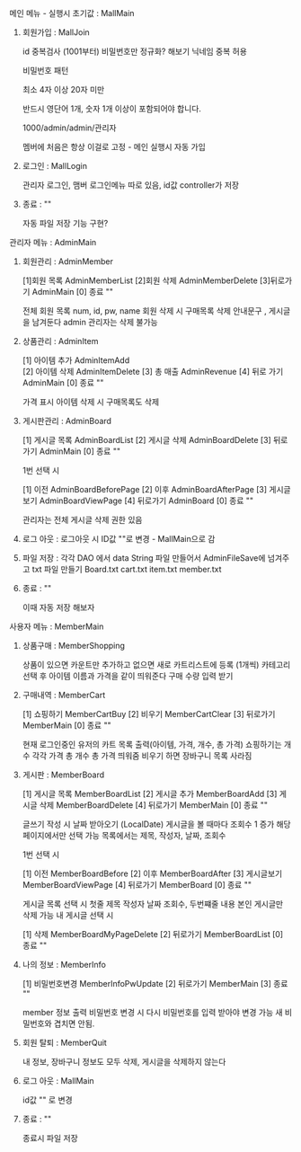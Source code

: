 메인 메뉴 - 실행시 초기값 : MallMain

1. 회원가입 : MallJoin

	id 중복검사 (1001부터) 비밀번호만 정규화? 해보기 닉네임 중복 허용

	비밀번호 패턴

	최소 4자 이상 20자 미만

	반드시 영단어 1개, 숫자 1개 이상이 포함되어야 합니다.

	1000/admin/admin/관리자
   
	멤버에 처음은 항상 이걸로 고정 - 메인 실행시 자동 가입


3. 로그인 : MallLogin

	관리자 로그인, 맴버 로그인메뉴 따로 있음, id값 controller가 저장

0. 종료 :  ""

	자동  파일 저장 기능 구현?


관리자 메뉴 :  AdminMain

1. 회원관리 : AdminMember
	  
	[1]회원 목록	AdminMemberList
	[2]회원 삭제 	AdminMemberDelete
	[3]뒤로가기	 	AdminMain
	[0] 종료		""

	전체 회원 목록 num, id, pw, name
	회원 삭제 시 구매목록 삭제 안내문구 , 게시글을 남겨둔다 
	admin 관리자는 삭제 불가능

2. 상품관리 : AdminItem

	[1] 아이템 추가	AdminItemAdd		
	[2] 아이템 삭제	AdminItemDelete
	[3] 총 매출 	AdminRevenue
	[4] 뒤로 가기	AdminMain
	[0] 종료		""

	가격 표시
	아이템 삭제 시 구매목록도 삭제

3. 게시판관리 : AdminBoard

	[1] 게시글 목록	AdminBoardList
	[2] 게시글 삭제	AdminBoardDelete
	[3] 뒤로 가기	AdminMain
	[0] 종료 	""

	1번 선택 시

	[1] 이전 	AdminBoardBeforePage
	[2] 이후 	AdminBoardAfterPage
	[3] 게시글보기 	AdminBoardViewPage
	[4] 뒤로가기	AdminBoard
	[0] 종료 	""

	관리자는 전체 게시글 삭제 권한 있음

4. 로그 아웃 : 로그아웃 시 ID값 ""로 변경 - MallMain으로 감

5. 파일 저장 : 각각 DAO 에서 data String 파일 만들어서 AdminFileSave에 넘겨주고 txt 파일 만들기
	       Board.txt 	cart.txt 	item.txt	member.txt
0. 종료 : ""
	
 	이때 자동 저장 해보자 


사용자 메뉴 : MemberMain

1. 상품구매 : MemberShopping

	상품이 있으면 카운트만 추가하고 없으면 새로 카트리스트에 등록 (1개씩)
	카테고리 선택 후 아이템 이름과 가격을 같이 띄워준다 
	구매 수량 입력 받기

2. 구매내역 : MemberCart

	[1] 쇼핑하기 	MemberCartBuy
	[2] 비우기	MemberCartClear
	[3] 뒤로가기 	MemberMain
	[0] 종료		""

	현재 로그인중인 유저의 카트 목록 출력(아이템, 가격, 개수, 총 가격)
	쇼핑하기는 개수 각각 가격 총 개수 총 가격 띄워줌
	비우기 하면 장바구니 목록 사라짐

3. 게시판 : MemberBoard

	[1] 게시글 목록 	MemberBoardList
	[2] 게시글 추가 	MemberBoardAdd
	[3] 게시글 삭제	MemberBoardDelete
	[4] 뒤로가기 	MemberMain
	[0] 종료		""

	글쓰기 작성 시 날짜 받아오기 (LocalDate)
	게시글을 볼 때마다 조회수 1 증가
	해당 페이지에서만 선택 가능
	목록에서는 제목, 작성자, 날짜, 조회수

	1번 선택 시

	[1] 이전 	MemberBoardBefore
	[2] 이후 	MemberBoardAfter
	[3] 게시글보기	MemberBoardViewPage
	[4] 뒤로가기	MemberBoard
	[0] 종료		""

	게시글 목록 선택 시   첫줄 제목 작성자 날짜 조회수, 두번쨰줄 내용
	본인 게시글만 삭제 가능
	내 게시글 선택 시 

	[1] 삭제		MemberBoardMyPageDelete
	[2] 뒤로가기	MemberBoardList
	[0] 종료		""

4. 나의 정보 : MemberInfo

	[1] 비밀번호변경 MemberInfoPwUpdate
	[2] 뒤로가기 	MemberMain
	[3] 종료		""
	
 	member 정보 출력
	비밀번호 변경 시 다시 비밀번호를 입력 받아야 변경 가능
	새 비밀번호와 겹치면 안됨.

5. 회원 탈퇴 : MemberQuit

	내 정보, 장바구니 정보도 모두 삭제, 게시글을 삭제하지 않는다

6. 로그 아웃 : MallMain

	id값 "" 로 변경 

0. 종료 : ""

	종료시 파일 저장
